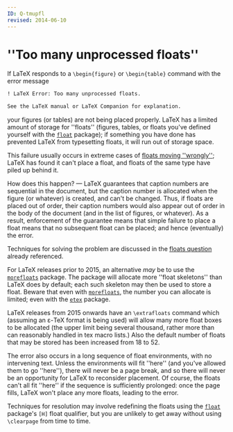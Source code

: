 ```yaml
---
ID: Q-tmupfl
revised: 2014-06-10
---
```

# ''Too many unprocessed floats''

If LaTeX responds to a `\begin{figure}` or
`\begin{table}` command with the error message
```latex
! LaTeX Error: Too many unprocessed floats.

See the LaTeX manual or LaTeX Companion for explanation.
```
your figures (or tables) are not being placed properly.  LaTeX
has a limited amount of storage for ''floats'' (figures, tables, or
floats you've defined yourself with the [`float`](https://ctan.org/pkg/float) package); if
something you have done has prevented LaTeX from typesetting
floats, it will run out of storage space.

This failure usually occurs in extreme cases of 
[floats moving ''wrongly''](FAQ-floats.md);
LaTeX has found it can't place a float, and floats of the same type
have piled up behind it.

How does this happen?&nbsp;&mdash; LaTeX guarantees that caption numbers are
sequential in the document, but the caption number is allocated when
the figure (or whatever) is created, and can't be changed.  Thus, if
floats are placed out of order, their caption numbers would also
appear out of order in the body of the document (and in the list of
figures, or whatever).  As a result, enforcement of the guarantee
means that simple failure to place a float means that no subsequent
float can be placed; and hence (eventually) the error.

Techniques for solving the problem are discussed in the 
[floats question](FAQ-floats.md) already referenced.

For LaTeX releases prior to 2015, an
 alternative _may_ be to use the [`morefloats`](https://ctan.org/pkg/morefloats) package.
The package will allocate more ''float skeletons'' than LaTeX
does by default; each such skeleton may then be used to store a
float.  Beware that even with [`morefloats`](https://ctan.org/pkg/morefloats), the number you can
allocate is limited; even with the [`etex`](https://ctan.org/pkg/etex) package.

LaTeX releases from 2015 onwards have an `\extrafloats`
command which (assuming an &epsilon;-TeX format is being used) will
allow many more float boxes to be allocated (the upper limit 
being several thousand, rather more than can reasonably handled
in tex macro lists.) Also the default number of floats that may be stored
has been increased from 18 to 52.

The error also occurs in a long sequence of float environments, with
no intervening text.  Unless the environments will fit ''here'' (and
you've allowed them to go ''here''), there will never be a page break,
and so there will never be an opportunity for LaTeX to reconsider
placement.  Of course, the floats can't all fit ''here'' if the
sequence is sufficiently prolonged: once the page fills, LaTeX
won't place any more floats, leading to the error.

Techniques for resolution may involve redefining the floats using the
[`float`](https://ctan.org/pkg/float) package's `[H]` float qualifier, but you are unlikely
to get away without using `\clearpage` from time to time.


